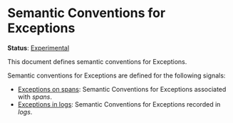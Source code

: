 <!--- Hugo front matter used to generate the website version of this page:
linkTitle: Exceptions
path_base_for_github_subdir:
  from: content/en/docs/specs/semconv/exceptions/_index.md
  to: exceptions/README.md
--->

# Semantic Conventions for Exceptions

**Status**: [Experimental][DocumentStatus]

This document defines semantic conventions for Exceptions.

Semantic conventions for Exceptions are defined for the following signals:

* [Exceptions on spans](exceptions-spans.md): Semantic Conventions for Exceptions associated with *spans*.
* [Exceptions in logs](exceptions-logs.md): Semantic Conventions for Exceptions recorded in *logs*.

[DocumentStatus]: https://github.com/open-telemetry/opentelemetry-specification/blob/v1.21.0/specification/document-status.md
